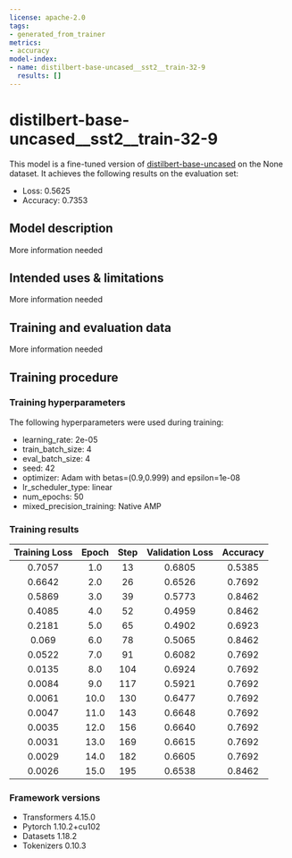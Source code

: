 ```yaml
---
license: apache-2.0
tags:
- generated_from_trainer
metrics:
- accuracy
model-index:
- name: distilbert-base-uncased__sst2__train-32-9
  results: []
---
```


<!-- This model card has been generated automatically according to the information the Trainer had access to. You
should probably proofread and complete it, then remove this comment. -->

# distilbert-base-uncased__sst2__train-32-9

This model is a fine-tuned version of [distilbert-base-uncased](https://huggingface.co/distilbert-base-uncased) on the None dataset.
It achieves the following results on the evaluation set:
- Loss: 0.5625
- Accuracy: 0.7353

## Model description

More information needed

## Intended uses & limitations

More information needed

## Training and evaluation data

More information needed

## Training procedure

### Training hyperparameters

The following hyperparameters were used during training:
- learning_rate: 2e-05
- train_batch_size: 4
- eval_batch_size: 4
- seed: 42
- optimizer: Adam with betas=(0.9,0.999) and epsilon=1e-08
- lr_scheduler_type: linear
- num_epochs: 50
- mixed_precision_training: Native AMP

### Training results

| Training Loss | Epoch | Step | Validation Loss | Accuracy |
|:-------------:|:-----:|:----:|:---------------:|:--------:|
| 0.7057        | 1.0   | 13   | 0.6805          | 0.5385   |
| 0.6642        | 2.0   | 26   | 0.6526          | 0.7692   |
| 0.5869        | 3.0   | 39   | 0.5773          | 0.8462   |
| 0.4085        | 4.0   | 52   | 0.4959          | 0.8462   |
| 0.2181        | 5.0   | 65   | 0.4902          | 0.6923   |
| 0.069         | 6.0   | 78   | 0.5065          | 0.8462   |
| 0.0522        | 7.0   | 91   | 0.6082          | 0.7692   |
| 0.0135        | 8.0   | 104  | 0.6924          | 0.7692   |
| 0.0084        | 9.0   | 117  | 0.5921          | 0.7692   |
| 0.0061        | 10.0  | 130  | 0.6477          | 0.7692   |
| 0.0047        | 11.0  | 143  | 0.6648          | 0.7692   |
| 0.0035        | 12.0  | 156  | 0.6640          | 0.7692   |
| 0.0031        | 13.0  | 169  | 0.6615          | 0.7692   |
| 0.0029        | 14.0  | 182  | 0.6605          | 0.7692   |
| 0.0026        | 15.0  | 195  | 0.6538          | 0.8462   |


### Framework versions

- Transformers 4.15.0
- Pytorch 1.10.2+cu102
- Datasets 1.18.2
- Tokenizers 0.10.3
